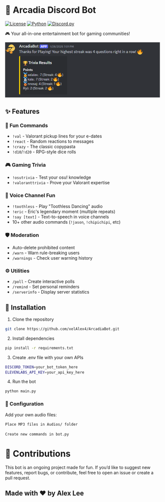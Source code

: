 # 🤖 Arcadia Discord Bot

[![License](https://img.shields.io/badge/License-MIT-blue.svg)](LICENSE)
[![Python](https://img.shields.io/badge/Python-3.10%2B-blue)](https://python.org)
[![Discord.py](https://img.shields.io/badge/discord.py-2.3.0-blue)](https://discordpy.readthedocs.io)

🎮 Your all-in-one entertainment bot for gaming communities!

![Bot Preview](/images/image.png)

## ✨ Features

### 🎉 Fun Commands
- `!val` - Valorant pickup lines for your e-dates
- `!react` - Random reactions to messages
- `!crazy` - The classic copypasta
- `!d10`/`!d20` - RPG-style dice rolls

### 🎮 Gaming Trivia
- `!osutrivia` - Test your osu! knowledge
- `!valoranttrivia` - Prove your Valorant expertise

### 🎤 Voice Channel Fun
- `!toothless` - Play "Toothless Dancing" audio
- `!eric` - Eric's legendary moment (multiple repeats)
- `!say [text]` - Text-to-speech in voice channels
- 10+ other audio commands (`!jason`, `!chipichipi`, etc)

### 🛡️ Moderation
- Auto-delete prohibited content
- `/warn` - Warn rule-breaking users
- `/warnings` - Check user warning history

### ⚙️ Utilities
- `/poll` - Create interactive polls
- `/remind` - Set personal reminders
- `/serverinfo` - Display server statistics

## 🚀 Installation

1. Clone the repository
```bash
git clone https://github.com/xelAlex4/ArcadiaBot.git
```
2. Install dependencies
```bash
pip install -r requirements.txt
```
3. Create .env file with your own APIs
```bash
DISCORD_TOKEN=your_bot_token_here
ELEVENLABS_API_KEY=your_api_key_here
```
4. Run the bot 
```bash
python main.py
```
### 🔧 Configuration

Add your own audio files:

    Place MP3 files in Audios/ folder

    Create new commands in bot.py

# 🤝 Contributions

This bot is an ongoing project made for fun. If you’d like to suggest new features, report bugs, or contribute, feel free to open an issue or create a pull request.

## Made with ❤️ by Alex Lee
